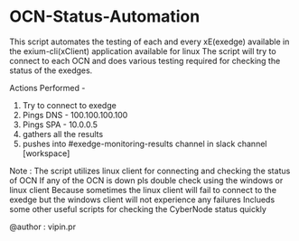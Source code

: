# OCN-Status-Automation
This script automates the testing of each and every xE(exedge) available in the exium-cli(xClient) application available for linux
The script will try to connect to each OCN and does various testing required for checking the status of the exedges.

Actions Performed -
1) Try to connect to exedge
2) Pings DNS - 100.100.100.100
3) Pings SPA - 10.0.0.5
4) gathers all the results
5) pushes into #exedge-monitoring-results channel in slack channel [workspace]
                    
Note : The script utilizes linux client for connecting and checking the status of OCN
       If any of the OCN is down pls double check using the windows or linux client
       Because sometimes the linux client will fail to connect to the exedge but the windows client will not experience any failures
       Inclueds some other useful scripts for checking the CyberNode status quickly
       
@author : vipin.pr       


